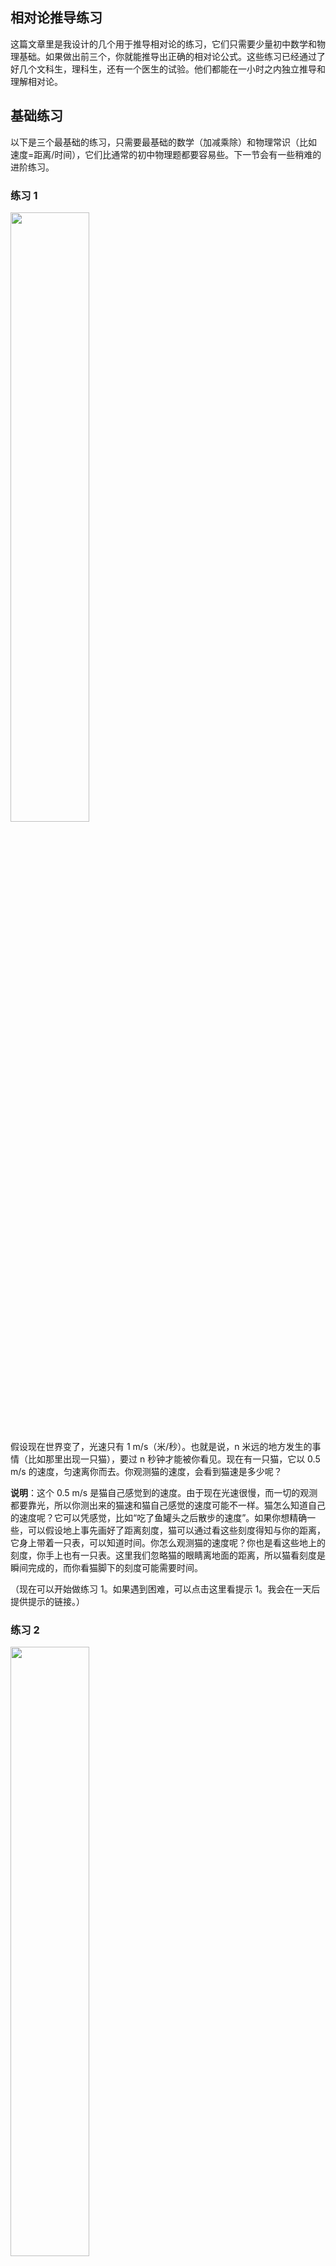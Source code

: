 <div class="inner">
<h2>相对论推导练习</h2>
<p>这篇文章里是我设计的几个用于推导相对论的练习，它们只需要少量初中数学和物理基础。如果做出前三个，你就能推导出正确的相对论公式。这些练习已经通过了好几个文科生，理科生，还有一个医生的试验。他们都能在一小时之内独立推导和理解相对论。</p>
<h2 id="基础练习">基础练习</h2>
<p>以下是三个最基础的练习，只需要最基础的数学（加减乘除）和物理常识（比如 速度=距离/时间），它们比通常的初中物理题都要容易些。下一节会有一些稍难的进阶练习。</p>
<h3 id="练习-1">练习 1</h3>
<p><img src="https://www.yinwang.org/images/cat-running-away.jpg" width="50%" /></p>
<p>假设现在世界变了，光速只有 1 m/s（米/秒）。也就是说，n 米远的地方发生的事情（比如那里出现一只猫），要过 n 秒钟才能被你看见。现在有一只猫，它以 0.5 m/s 的速度，匀速离你而去。你观测猫的速度，会看到猫速是多少呢？</p>
<p><strong>说明</strong>：这个 0.5 m/s 是猫自己感觉到的速度。由于现在光速很慢，而一切的观测都要靠光，所以你测出来的猫速和猫自己感觉的速度可能不一样。猫怎么知道自己的速度呢？它可以凭感觉，比如“吃了鱼罐头之后散步的速度”。如果你想精确一些，可以假设地上事先画好了距离刻度，猫可以通过看这些刻度得知与你的距离，它身上带着一只表，可以知道时间。你怎么观测猫的速度呢？你也是看这些地上的刻度，你手上也有一只表。这里我们忽略猫的眼睛离地面的距离，所以猫看刻度是瞬间完成的，而你看猫脚下的刻度可能需要时间。</p>
<p>（现在可以开始做练习 1。如果遇到困难，可以点击这里看提示 1。我会在一天后提供提示的链接。）</p>
<h3 id="练习-2">练习 2</h3>
<p><img src="https://www.yinwang.org/images/cat-running-towards.jpg" width="50%" /></p>
<p>跟练习 1 一样，光速还是只有 1 m/s，但这次猫不是离你而去，而是以 0.5 m/s 的速度朝你跑来。这次你测出来的猫速是多少呢？</p>
<p><strong>思考</strong>：为什么猫离开你和接近你两种情况，你观测到的速度不一样呢？请设想一个日常生活中的情景（比如两个人约见面，发消息出现严重延迟），用它来理解这个事情。</p>
<h3 id="练习-3">练习 3</h3>
<p>根据上面两个练习的思路，把具体的数字换成变量，推导出通用的公式。猫以 v<sub>a</sub> 的速度离你而去，光速是 c，求你测出来的猫速（v<sub>s</sub>）与 v<sub>a</sub> 的关系。结果应该是  v<sub>s</sub>  = … 这样的形式，右边的表达式里包含了 v<sub>a</sub> 。</p>
<p>变量的定义：</p>
<p>v<sub>a</sub> ：猫自己感觉到的速度<br />
v<sub>s</sub> ：你观察到的猫的速度<br />
c：光速</p>
<p><strong>验证公式</strong>：把练习 1 和练习 2 的具体数字代入到练习 3 推导出来的公式里，看看是否符合之前算出来的结果？注意公式里的  v<sub>a</sub>  表示“猫离开的速度”，如果猫朝你跑过来，可以用负数表示  v<sub>a</sub> 。</p>
<p>至此，你已经推导出了正确的「相对论速度变换公式」。</p>
<h2 id="爱因斯坦的错误">爱因斯坦的错误</h2>
<p>如果你学过爱因斯坦的相对论公式，就会发现我们这里推导出来的公式，是和爱因斯坦的公式不一样的。如果用爱因斯坦的公式，无论猫往哪个方向跑，算出来的结果都是一样的。爱因斯坦的公式是错误的，而且他把问题严重的复杂化和神秘化了。本来是初中级别的物理问题，结果搞得几乎没人能懂。</p>
<p>前面的练习都在研究物体的速度。由于光速有限，而一切的物理观测都依赖于光（或其他电磁波），所以物体的性质（比如速度，时间，长度，能量，频率等），会随着运动发生“观测扭曲”。但这些“观测扭曲”只是因为光的延迟导致的主观错觉。物体的速度，时间，长度，能量，频率并不会发生实质的变化，只是观察者看着不一样而已。</p>
<p>相对论的意义就在于把观测到的数据“消除扭曲”，还原为实际的数据。这就像你刚戴上眼镜的时候看到物体都变小了，过段时间大脑理解了这个差异，就自动把图像调整回原来的大小了。就像网络延迟产生了视频卡顿，有人在半空中很久才掉下来，好像地球引力变小了一样，你得把它脑补还原回去。相对论只是一个“观测理论”，而不是一个“实质理论”。</p>
<p>不理解这一点，以为高速运动会导致物体的性质发生实质变化，比如“时间会走得慢一些”，“质量会变大”，就是各种误解的来源。不但外行有误解，甚至物理学家和爱因斯坦自己都在宣扬这些误解。多年以后，这些累积起来的误解让物理学发展成了一个近乎科幻的学科。</p>
<p>如果你想更进一步理解其他的物理性质会如何发生观测扭曲，可以继续做以下的练习。</p>
<h2 id="进阶练习">进阶练习</h2>
<p>下面是一些进阶的思考和扩展练习，它们也都只需要初中物理知识就能解答，但有些可能需要更多的思考，做不出来都可以跳过。</p>
<h3 id="练习-4">练习 4</h3>
<p>光速还是只有 1 m/s。假设这只猫静止时，你看到它的长度（实际长度）是 1 米。请计算：</p>
<p>a) 当它以 0.5 m/s 的速度<strong>离开你</strong>的时候，你观测到它的长度是多少？</p>
<p>b) 当它以 0.5 m/s 的速度<strong>接近你</strong>的时候，你观测到它的长度是多少？</p>
<p>使用 (a) 和 (b) 得到的思路，推导出观测长度 l<sub>s</sub> 与实际长度 l<sub>a</sub> 之间的换算关系。请观察，这个换算关系和速度的换算公式之间是什么关系？</p>
<h3 id="练习-5">练习 5</h3>
<p>请自己想办法推导：</p>
<ol>
<li>猫身上那只表的时间（time）换算公式</li>
<li>猫的质量（mass）换算公式</li>
<li>猫的动能（kinetic energy）换算公式</li>
<li>猫的动量（momentum）换算公式</li>
<li>猫的颜色（光的频率）换算公式</li>
</ol>
<p>这些基本都能利用练习 3 得到的变换公式推导出来，都很简单。不过方法可能有点难想到，做不出来可以跳过。</p>
<h3 id="练习-6">练习 6</h3>
<p>参考爱因斯坦的<a href="https://en.wikipedia.org/wiki/Special_relativity">狭义相对论公式</a>，是和我们推导出来的公式不一样的。对于以上练习，由他的公式得到的结果会有什么不同？你认为爱因斯坦的公式有什么问题吗？谁的公式是正确的？</p>
<p>可以试着读一下爱因斯坦的<a href="https://www.physics.umd.edu/courses/Phys606/spring_2011/einstein_electrodynamics_of_moving_bodies.pdf">原版相对论论文</a>，看看他具体是哪些地方弄错了。</p>
<h3 id="练习-7">练习 7</h3>
<p>了解一下相对论的「<a href="https://en.wikipedia.org/wiki/Twin_paradox">twin paradox</a>」悖论，它为什么会发生？如果使用我们这里推导出来的相对论公式，twin paradox 还会发生吗？</p>
<h3 id="练习-8难">练习 8（难）</h3>
<p>这个练习稍有点难。参考爱因斯坦的 E = mc<sup>2</sup> 论文（<a href="https://www.yinwang.org/resources/Einstein.E=mc2.pdf">论文链接</a>），理解他推导「质能方程」 E = mc<sup>2</sup> 的过程，他是通过相对论推导出 E = mc<sup>2</sup> 的。你能看出他的推导过程有什么错误吗？使用我们推导出来的相对论公式，用类似的方式重新进行推导，正确的「质能方程」应该是什么样子？</p>
<p>练习就是这些，稍后我会提供其中一些的提示和解答。</p>
</div>
<!--
<div class="ad-banner" style="margin-top: 5px">
<script async src="//pagead2.googlesyndication.com/pagead/js/adsbygoogle.js"></script>
<ins class="adsbygoogle"
                    style="display:inline-block;width:100%;height:90px"
                    data-ad-client="ca-pub-1331524016319584"
                    data-ad-slot="6657867155"></ins>
<script>(adsbygoogle = window.adsbygoogle || []).push({});</script>
</div>
<script data-ad-client="ca-pub-1331524016319584" async
            src="https://pagead2.googlesyndication.com/pagead/js/adsbygoogle.js">
</script>
        -->
    